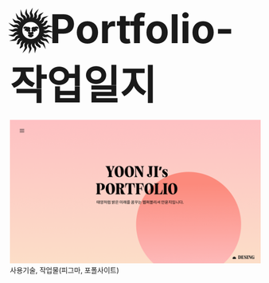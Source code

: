 ## <span style="font-size:5rem;">🌞Portfolio-작업일지</span>
![포폴메인이미지](assets/images/open.png)
사용기술, 작업물(피그마, 포폴사이트)
